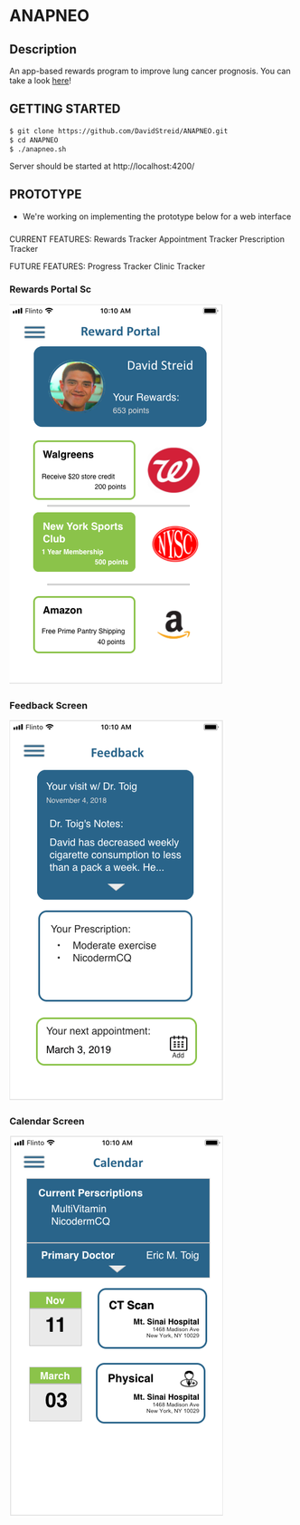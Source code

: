 # ANAPNEO

## Description
An app-based rewards program to improve lung cancer prognosis. You can take a look [here](http://davidstreid.com/#/data/anapneo)!

## GETTING STARTED
~~~~
$ git clone https://github.com/DavidStreid/ANAPNEO.git
$ cd ANAPNEO
$ ./anapneo.sh
~~~~

Server should be started at http://localhost:4200/

## PROTOTYPE
* We're working on implementing the prototype below for a web interface

###
CURRENT FEATURES:
Rewards Tracker
Appointment Tracker
Prescription Tracker

FUTURE FEATURES:
Progress Tracker
Clinic Tracker

### Rewards Portal Sc
![Rewards Portal](/md/RewardPortal.png)

### Feedback Screen
![Feedback](/md/Feedback.png)

### Calendar Screen
![Feedback](/md/Calendar.png)


